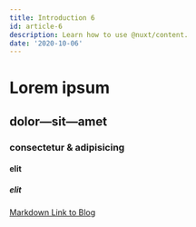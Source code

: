 ```yaml
---
title: Introduction 6
id: article-6
description: Learn how to use @nuxt/content.
date: '2020-10-06'
---
```


# Lorem ipsum
## dolor—sit—amet
### consectetur &amp; adipisicing
#### elit
##### elit

[Markdown Link to Blog](/articles)